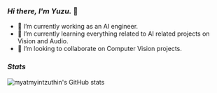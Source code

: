 ### _Hi there, I'm Yuzu._ 👋

- 🔭 I’m currently working as an AI engineer.
- 🌱 I’m currently learning everything related to AI related projects on Vision and Audio.
- 👯 I’m looking to collaborate on Computer Vision projects.

### _Stats_
![myatmyintzuthin's GitHub stats](https://github-readme-stats.vercel.app/api?username=myatmyintzuthin&count_private=false&theme=tokyonight&hide=contribs)
